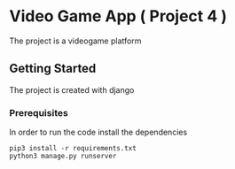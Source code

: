 # Video Game App ( Project 4 )

The project is a videogame platform

## Getting Started

The project is created with django 

### Prerequisites

In order to run the code install the dependencies 

```
pip3 install -r requirements.txt
python3 manage.py runserver
```
